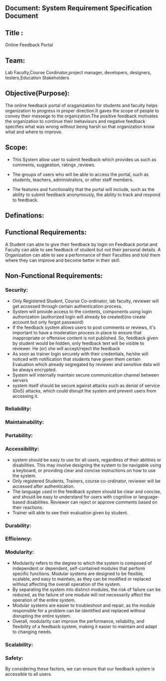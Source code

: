 ## Document: System Requirement Specification Document

## Title :
Online Feedback Portal

## Team:
Lab Faculty,Course Cordinator,project manager, developers, designers, testers,Education Stakeholders




## Objective(Purpose):
The online feedback portal of oraganization for students and faculty helps organization to progress in proper direction.It gaves the scope of people to convey their messege to the organization.The positive feedback motivates the organization to continue their behaviours and negative feedback specifies what was wrong without being harsh so that organization know what and where to improve.



## Scope:
- This System allow user to submit feedback which provides us such as comments, suggestion, ratings ,reviews.

- The groups of users who will be able to access the portal, such as students, teachers, administrators, or other staff members.

- The features and functionality that the portal will include, such as the ability to submit feedback anonymously, the ability to track and respond to feedback.

## Definations:




## Functional Requirements:

 A Student can able to give their feedback by login on Feedback portal and Faculty can able to see feedback of student but not their personal details.
 A Organization can able to see a performance of their Faculties and told them where they can improve and become better in their skill.






## Non-Functional Requirements:
### Security:
- Only Registered Student, Course Co-ordinator, lab faculty, reviewer will get accessed through certain authentication process.
- System will provide access to the contents, components using login authorization (authorized login will already be created)(no create account but only forgot password)
- If the feedback system allows users to post comments or reviews, it's important to have a moderation process in place to ensure that inappropriate or offensive content is not published. So, feedback given by student would be hidden, only feedback text will be visible to reviewer. He (or) she will accept/reject the feedback
- As soon as trainer login securely with their credentials, he/she will noticed with notification that students have given them certain Evaluation which already segregated by reviewer and sensitive data will be always encrypted.
- System will internally maintain secure communication channel between servers
- system itself should be secure against attacks such as denial of service (DoS) attacks, which could disrupt the system and prevent users from accessing it.

### Reliability:



### Maintainability:




### Portability:



### Accessibility:
- system should be easy to use for all users, regardless of their abilities or disabilities. This may involve designing the system to be navigable using a keyboard, or providing clear and concise instructions on how to use the system.
- Only registered Students, Trainers, course co-ordinator, reviewer will be accessed after authentication.
- The language used in the feedback system should be clear and concise, and should be easy to understand for users with cognitive or language-based disabilities. Reviewer can reject or approve comments based on their reactions.
- Trainer will able to see their evaluation given by student.




### Durability:




### Efficiency:





### Modularity:
- Modularity refers to the degree to which the system is composed of independent or dependent, self-contained modules that perform specific functions. Modular systems are designed to be flexible, scalable, and easy to maintain, as they can be modified or replaced without affecting the overall operation of the system.
- By separating the system into distinct modules, the risk of failure can be reduced, as the failure of one module will not necessarily affect the operation of the entire system.
- Modular systems are easier to troubleshoot and repair, as the module responsible for a problem can be identified and replaced without disrupting the entire system.
- Overall, modularity can improve the performance, reliability, and flexibility of a feedback system, making it easier to maintain and adapt to changing needs.


### Scalability:




### Safety:




By considering these factors, we can ensure that our feedback system is accessible to all users.
